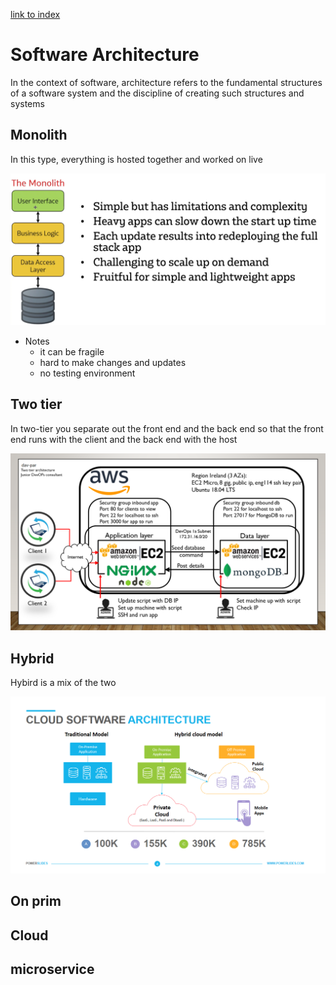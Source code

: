 [link to index](/readme.md)  
# Software Architecture
In the context of software, architecture refers to the fundamental structures of a software system and the discipline of creating such structures and systems

## Monolith
In this type, everything is hosted together and worked on live

![Monolith image](/Documentation/resources/software_architecture/monolith.png)
- Notes
    - it can be fragile
    - hard to make changes and updates
    - no testing environment

## Two tier
In two-tier you separate out the front end and the back end so that the front end runs with the client and the back end with the host

![two tier app set up](/Documentation/resources/software_architecture/two_tier.png)

## Hybrid 
Hybird is a mix of the two

![Cloud](/Documentation/resources/software_architecture/cloud.png)

## On prim

## Cloud

## microservice 

